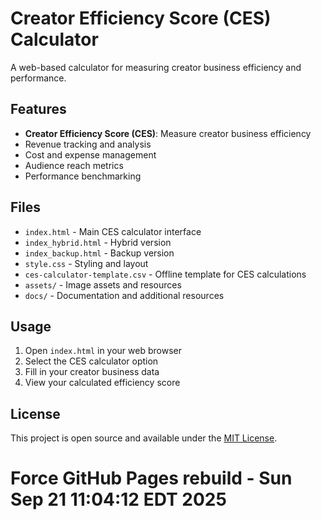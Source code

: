 # Creator Efficiency Score (CES) Calculator

A web-based calculator for measuring creator business efficiency and performance.

## Features

- **Creator Efficiency Score (CES)**: Measure creator business efficiency
- Revenue tracking and analysis
- Cost and expense management
- Audience reach metrics
- Performance benchmarking

## Files

- `index.html` - Main CES calculator interface
- `index_hybrid.html` - Hybrid version
- `index_backup.html` - Backup version
- `style.css` - Styling and layout
- `ces-calculator-template.csv` - Offline template for CES calculations
- `assets/` - Image assets and resources
- `docs/` - Documentation and additional resources

## Usage

1. Open `index.html` in your web browser
2. Select the CES calculator option
3. Fill in your creator business data
4. View your calculated efficiency score

## License

This project is open source and available under the [MIT License](LICENSE).
# Force GitHub Pages rebuild - Sun Sep 21 11:04:12 EDT 2025
